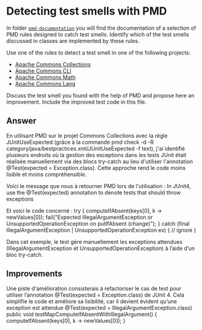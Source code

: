 # Detecting test smells with PMD

In folder [`pmd-documentation`](../pmd-documentation) you will find the documentation of a selection of PMD rules designed to catch test smells.
Identify which of the test smells discussed in classes are implemented by these rules.

Use one of the rules to detect a test smell in one of the following projects:

- [Apache Commons Collections](https://github.com/apache/commons-collections)
- [Apache Commons CLI](https://github.com/apache/commons-cli)
- [Apache Commons Math](https://github.com/apache/commons-math)
- [Apache Commons Lang](https://github.com/apache/commons-lang)

Discuss the test smell you found with the help of PMD and propose here an improvement.
Include the improved test code in this file.

## Answer

En utilisant PMD sur le projet Commons Collections avec la règle JUnitUseExpected (grâce à la commande pmd check -d <path to commons-collections> -R category/java/bestpractices.xml/JUnitUseExpected -f text), 
j'ai identifié plusieurs endroits où la gestion des exceptions dans les tests JUnit était réalisée manuellement via des blocs try-catch au lieu d'utiliser l'annotation @Test(expected = Exception.class).
Cette approche rend le code moins lisible et moins compréhensible.

Voici le message que nous à retourner PMD lors de l'utilisation :
In JUnit4, use the @Test(expected) annotation to denote tests that should throw exceptions

Et voici le code concerné :
try {
computeIfAbsent(keys[0], k -> newValues[0]);
fail("Expected IllegalArgumentException or UnsupportedOperationException on putIfAbsent (change)");
} catch (final IllegalArgumentException | UnsupportedOperationException ex) {
// ignore
}

Dans cet exemple, le test gère manuellement les exceptions attendues (IllegalArgumentException et UnsupportedOperationException) à l’aide d’un bloc try-catch.

## Improvements

Une piste d'amélioration consisterais à refactoriser le cas de test pour utiliser l’annotation @Test(expected = Exception.class) de JUnit 4. Cela simplifie le code et améliore sa lisibilité, car il devient évident qu’une exception est attendue
@Test(expected = IllegalArgumentException.class)
public void testMapComputeIfAbsentWithIllegalArgument() {
computeIfAbsent(keys[0], k -> newValues[0]);
}

